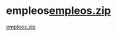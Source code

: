 # empleos[empleos.zip](https://github.com/DanielToxqui/empleos/files/9740434/empleos.zip)
[empleos.zip](https://github.com/DanielToxqui/empleos/files/9740522/empleos.zip)
